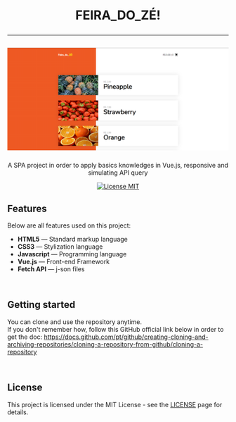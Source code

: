 <h1 align="center">
<br>
    FEIRA_DO_ZÉ!
<hr>

<img src="./assets/readme-img.png">

</h1>

<p align="center">A SPA project in order to apply basics knowledges in Vue.js, responsive and simulating API query</p>

<p align="center">
  <a href="https://opensource.org/licenses/MIT">
    <img src="https://img.shields.io/badge/License-MIT-blue.svg" alt="License MIT">
  </a>
</p>

## Features

Below are all features used on this project:

- **HTML5** — Standard markup language
- **CSS3** — Stylization language
- **Javascript** — Programming language
- **Vue.js** — Front-end Framework
- **Fetch API** — j-son files

<br>

## Getting started

You can clone and use the repository anytime. <br>
If you don't remember how, follow this GitHub official link below in order to get the doc:
https://docs.github.com/pt/github/creating-cloning-and-archiving-repositories/cloning-a-repository-from-github/cloning-a-repository

<br>

## License

This project is licensed under the MIT License - see the [LICENSE](https://opensource.org/licenses/MIT) page for details.
